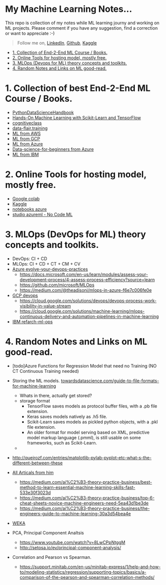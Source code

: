 
# My Machine Learning Notes...

This repo is collection of my notes while ML learning journy and working on ML projects.
Please comment if you have any suggestion, find a correction or want to appreciate :-)  

> Follow me on,  [LinkedIn](https://www.linkedin.com/in/vivek-bombatkar/), [Github](https://github.com/vivek-bombatkar), [Kaggle](https://www.kaggle.com/competitions) 


- [1. Collection of End-2-End ML Course / Books.](#10)
- [2. Online Tools for hosting model, mostly free.](#20)
- [3. MLOps (Devops for ML) theory concepts and toolkits.](#30)
- [4. Random Notes and Links on ML good-read.](#40)


# <a name="10"></a>1. Collection of best End-2-End ML Course / Books.
- [PythonDataScienceHandbook](https://jakevdp.github.io/PythonDataScienceHandbook/)   
- [Hands-On Machine Learning with Scikit-Learn and TensorFlow](http://index-of.es/Varios-2/Hands%20on%20Machine%20Learning%20with%20Scikit%20Learn%20and%20Tensorflow.pdf)
- [cognitiveclass](https://cognitiveclass.ai/courses/machine-learning-with-python/)    
- [data-flair.training](https://data-flair.training/blogs/machine-learning-tutorial/)
- [ML from AWS]()
- [ML from GCP](https://developers.google.com/machine-learning/crash-course)
- [ML from Azure]()
- [Data-science-for-beginners from Azure](https://docs.microsoft.com/en-us/azure/machine-learning/studio/data-science-for-beginners-the-5-questions-data-science-answers)
- [ML from IBM]()

# <a name="20"></a>2. Online Tools for hosting model, mostly free.
- [Google colab](https://colab.research.google.com/notebooks/welcome.ipynb#scrollTo=rTX3heEtu0b2)
- [Kaggle](kaggle.com)
- [notebooks azure](https://notebooks.azure.com/)
- [studio azureml - No Code ML](https://studio.azureml.net/)

# <a name="30"></a>3. MLOps (DevOps for ML) theory concepts and toolkits.
- DevOps: CI + CD
- MLOps: CI + CD + CT + CM + CV
- [Azure evolve-your-devops-practices](https://docs.microsoft.com/en-us/learn/paths/evolve-your-devops-practices/)
  - https://docs.microsoft.com/en-us/learn/modules/assess-your-development-process/4-assess-process-efficiency?source=learn
  - https://github.com/microsoft/MLOps
  - https://medium.com/@theadisoni/mlops-in-azure-f6e7c006fe0e
- [GCP devops](https://cloud.google.com/devops)
  - https://cloud.google.com/solutions/devops/devops-process-work-visibility-in-value-stream
  - https://cloud.google.com/solutions/machine-learning/mlops-continuous-delivery-and-automation-pipelines-in-machine-learning
- [IBM refarch-ml-ops](https://github.com/ibm-cloud-architecture/refarch-ml-ops/blob/master/README.md)
  
    

# <a name="40"></a>4. Random Notes and Links on ML good-read.

- [todo]Azure Functions for Regression Model that need no Training (NO CT Continuous Training needed)
- Storing the ML models. [towardsdatascience.com/guide-to-file-formats-for-machine-learning](https://towardsdatascience.com/guide-to-file-formats-for-machine-learning-columnar-training-inferencing-and-the-feature-store-2e0c3d18d4f9)
  - Whats in there, actually get stored?
  - storage format  
    - TensorFlow saves models as protocol buffer files, with a .pb file extension. 
    - Keras saves models natively as .h5 file. 
    - Scikit-Learn saves models as pickled python objects, with a .pkl file extension. 
    - An older format for model serving based on XML, predictive model markup language (.pmml), is still usable on some frameworks, such as Scikit-Learn.
  - 

- http://queirozf.com/entries/matplotlib-pylab-pyplot-etc-what-s-the-different-between-these
- [All Articals from him](https://medium.com/@cdossman)  
  - https://medium.com/ai%C2%B3-theory-practice-business/best-method-to-learn-essential-machine-learning-skills-fast-533e30f3023d  
  - https://medium.com/ai%C2%B3-theory-practice-business/top-6-cheat-sheets-novice-machine-engineers-need-5ea43d1be3de  
  - https://medium.com/ai%C2%B3-theory-practice-business/the-engineers-guide-to-machine-learning-30a3d54bea4e  
- [WEKA](https://www.cs.waikato.ac.nz/ml/index.html)  
- PCA, Principal Component Analtsis  
  - https://www.youtube.com/watch?v=8LwCPpNtggM  
  - http://setosa.io/ev/principal-component-analysis/  

- Correlation and Pearson vs Spearman.  
  - https://support.minitab.com/en-us/minitab-express/1/help-and-how-to/modeling-statistics/regression/supporting-topics/basics/a-comparison-of-the-pearson-and-spearman-correlation-methods/

